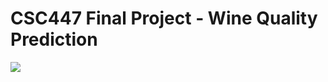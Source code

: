 # CSC447 Final Project - Wine Quality Prediction

![](https://github.com/AliceLiu17/Wine-Quality-Prediction/blob/main/readme%20image.png)
